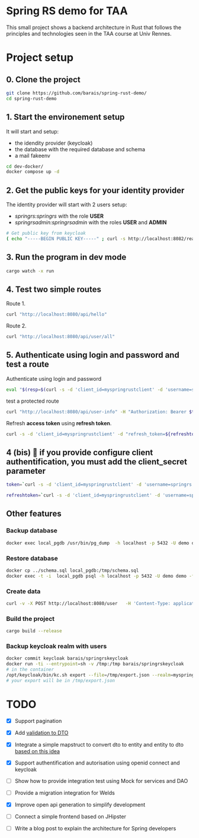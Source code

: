 # Spring RS demo for TAA

This small project shows a backend architecture in Rust that follows the principles and technologies seen in the TAA course at Univ Rennes.
 
# Project setup

## 0. Clone the project

```bash
git clone https://github.com/barais/spring-rust-demo/
cd spring-rust-demo
```

## 1. Start the environement setup
 It will start and setup:

- the idendity provider (keycloak)
- the database with the required database and schema
- a mail fakeenv

```bash
cd dev-docker/
docker compose up -d 
```

## 2. Get the public keys for your identity provider

The identity provider will start with 2 users setup:
- *springrs:springrs* with the role **USER**
- *springrsadmin:springrsadmin* with the roles **USER** and **ADMIN**

```bash
# Get public key from keycloak
( echo "-----BEGIN PUBLIC KEY-----" ; curl -s http://localhost:8082/realms/myspringrustrealm/ | jq -r .public_key | fold -w64 ; echo "-----END PUBLIC KEY-----" ) > ../keys/public.key
```

## 3. Run the program in dev mode

```bash
cargo watch -x run
```



## 4. Test two simple routes

Route 1. 
```bash
curl "http://localhost:8080/api/hello"
```

Route 2. 
```bash
curl "http://localhost:8080/api/user/all"
```

## 5. Authenticate using login and password and test a route

Authenticate using login and password 

```bash
eval "$(resp=$(curl -s -d 'client_id=myspringrustclient' -d 'username=springrs' -d 'password=springrs' -d 'grant_type=password' 'http://localhost:8082/realms/myspringrustrealm/protocol/openid-connect/token') && printf 'export token=%q\nexport refreshtoken=%q\n' "$(jq -r .access_token <<<"$resp")" "$(jq -r .refresh_token <<<"$resp")")"
```


test a protected route

```bash
curl "http://localhost:8080/api/user-info" -H "Authorization: Bearer $token"
```


Refresh **access token** using **refresh token**.


```bash
curl -s -d 'client_id=myspringrustclient' -d "refresh_token=${refreshtoken}" -d 'grant_type=refresh_token'  'http://localhost:8082/realms/myspringrustrealm/protocol/openid-connect/token' |jq
```




## 4 (bis) :paperclip: if you provide configure client authentification, you must add the client_secret parameter


```bash
token=`curl -s -d 'client_id=myspringrustclient' -d 'username=springrs' -d 'password=springrs' -d 'grant_type=password' -d 'client_secret=hgbxPDD6WWpC1hrjIy7BG5pZeoMbHmLz' 'http://localhost:8082/realms/myspringrustrealm/protocol/openid-connect/token' |jq .access_token -r`

refreshtoken=`curl -s -d 'client_id=myspringrustclient' -d 'username=springrs' -d 'password=springrs' -d 'grant_type=password' -d 'client_secret=hgbxPDD6WWpC1hrjIy7BG5pZeoMbHmLz' 'http://localhost:8082/realms/myspringrustrealm/protocol/openid-connect/token' |jq .refresh_token -r`
```

## Other features

### Backup database

```bash
docker exec local_pgdb /usr/bin/pg_dump  -h localhost -p 5432 -U demo demo > schema.sql
```

### Restore database

```bash
docker cp ../schema.sql local_pgdb:/tmp/schema.sql
docker exec -t -i  local_pgdb psql -h localhost -p 5432 -U demo demo -f /tmp/schema.sql
```

### Create data

```bash
curl -v -X POST http://localhost:8080/user   -H 'Content-Type: application/json'   -d '{"name":"titi","firstname":"titi","age":10}'
```

### Build the project

```bash
cargo build --release
```

### Backup keycloak realm with users

```bash
docker commit keycloak barais/springrskeycloak
docker run -ti --entrypoint=sh -v /tmp:/tmp barais/springrskeycloak
# in the container
/opt/keycloak/bin/kc.sh export --file=/tmp/export.json --realm=myspringrustrealm --users=same_file --optimized
# your export will be in /tmp/export.json
```
 
# TODO

- [x] Support pagination
- [X] Add [validation to DTO](https://github.com/AutoWDS/autowds-backend/blob/master/src/views/user.rs)
- [X] Integrate a simple mapstruct to convert dto to entity and entity to dto [based on this idea](https://leapcell.io/blog/java-mapstruct-implemented-in-rust?ref=dailydev)
- [X] Support authentification and autorisation using openid connect and keycloak
- [ ] Show how to provide integration test using Mock for services and DAO
- [ ] Provide a migration integration for Welds
- [X] Improve open api generation to simplify development
- [ ] Connect a simple frontend based on JHipster
- [ ] Write a blog post to explain the architecture for Spring developers

